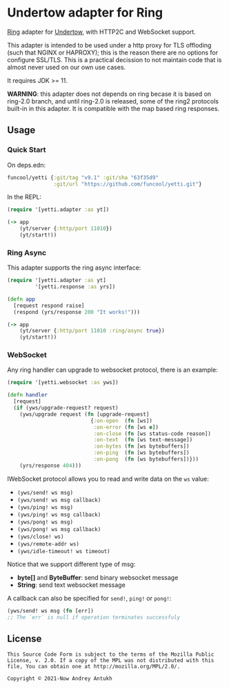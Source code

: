 # Undertow adapter for Ring

[Ring](https://github.com/ring-clojure/ring) adapter for
[Undertow](https://undertow.io/), with HTTP2C and WebSocket support.

This adapter is intended to be used under a http proxy for TLS
offloding (such that NGINX or HAPROXY); this is the reason there are
no options for configure SSL/TLS. This is a practical decission to not
maintain code that is almost never used on our own use cases.

It requires JDK >= 11.

**WARNING**: this adapter does not depends on ring becase it is based
on ring-2.0 branch, and until ring-2.0 is released, some of the ring2
protocols built-in in this adapter. It is compatible with the map based
ring responses.

## Usage

### Quick Start

On deps.edn:

```clojure
funcool/yetti {:git/tag "v9.1" :git/sha "63f35d9"
               :git/url "https://github.com/funcool/yetti.git"}
```

In the REPL:

```clojure
(require '[yetti.adapter :as yt])

(-> app
    (yt/server {:http/port 11010})
    (yt/start!))
```


### Ring Async

This adapter supports the ring async interface:

```clojure
(require '[yetti.adapter :as yt]
         '[yetti.response :as yrs])

(defn app
  [request respond raise]
  (respond (yrs/response 200 "It works!")))

(-> app
    (yt/server {:http/port 11010 :ring/async true})
    (yt/start!))
```

### WebSocket

Any ring handler can upgrade to websocket protocol, there is an example:

```clojure
(require '[yetti.websocket :as yws])

(defn handler
  [request]
  (if (yws/upgrade-request? request)
    (yws/upgrade request (fn [upgrade-request]
                           {:on-open  (fn [ws])
                            :on-error (fn [ws e])
                            :on-close (fn [ws status-code reason])
                            :on-text  (fn [ws text-message])
                            :on-bytes (fn [ws bytebuffers])
                            :on-ping  (fn [ws bytebuffers])
                            :on-pong  (fn [ws bytebuffers])}))
    (yrs/response 404)))
```

IWebSocket protocol allows you to read and write data on the `ws` value:

- `(yws/send! ws msg)`
- `(yws/send! ws msg callback)`
- `(yws/ping! ws msg)`
- `(yws/ping! ws msg callback)`
- `(yws/pong! ws msg)`
- `(yws/pong! ws msg callback)`
- `(yws/close! ws)`
- `(yws/remote-addr ws)`
- `(yws/idle-timeout! ws timeout)`

Notice that we support different type of msg:

* **byte[]** and **ByteBuffer**: send binary websocket message
* **String**: send text websocket message

A callback can also be specified for `send!`, `ping!` or `pong!`:

```clojure
(yws/send! ws msg (fn [err])
;; The `err` is null if operation terminates successfuly
```

## License

```
This Source Code Form is subject to the terms of the Mozilla Public
License, v. 2.0. If a copy of the MPL was not distributed with this
file, You can obtain one at http://mozilla.org/MPL/2.0/.

Copyright © 2021-Now Andrey Antukh
```
